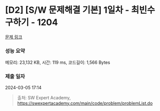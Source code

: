 # [D2] [S/W 문제해결 기본] 1일차 - 최빈수 구하기 - 1204 

[문제 링크](https://swexpertacademy.com/main/code/problem/problemDetail.do?contestProbId=AV13zo1KAAACFAYh) 

### 성능 요약

메모리: 23,132 KB, 시간: 119 ms, 코드길이: 1,566 Bytes

### 제출 일자

2024-03-05 17:14



> 출처: SW Expert Academy, https://swexpertacademy.com/main/code/problem/problemList.do